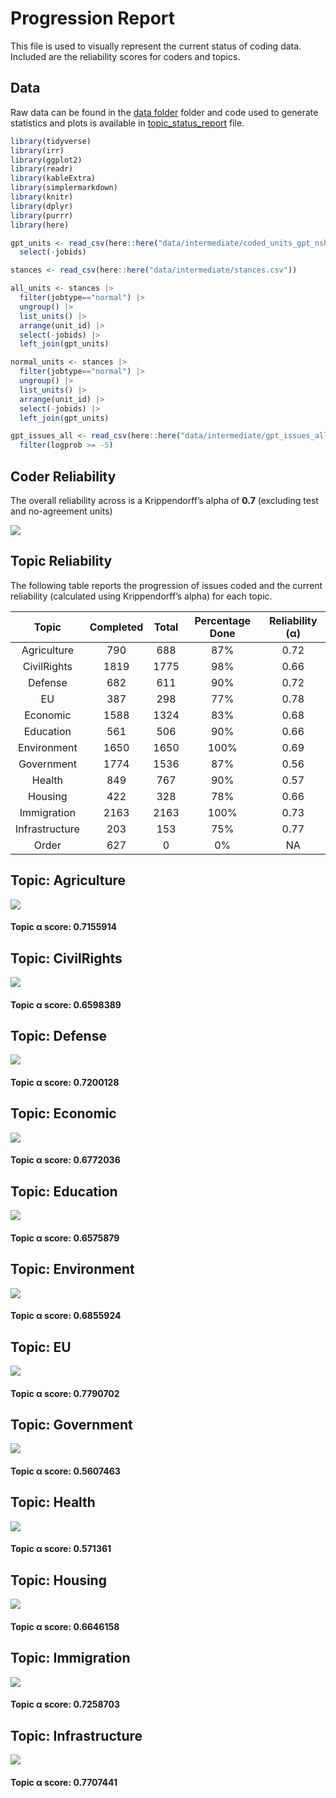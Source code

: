 # Progression Report


This file is used to visually represent the current status of coding
data. Included are the reliability scores for coders and topics.

## Data

Raw data can be found in the [data
folder](https://github.com/vanatteveldt/issuepositions/tree/main/data)
folder and code used to generate statistics and plots is available in
[topic_status_report](https://github.com/vanatteveldt/issuepositions/blob/main/src/data-processing/topic_status_report.R)
file.

``` r
library(tidyverse)
library(irr)
library(ggplot2)
library(readr)
library(kableExtra)
library(simplermarkdown)
library(knitr)
library(dplyr)
library(purrr)
library(here)
```

``` r
gpt_units <- read_csv(here::here("data/intermediate/coded_units_gpt_nshot.csv"))|>
  select(-jobids)

stances <- read_csv(here::here("data/intermediate/stances.csv"))

all_units <- stances |>
  filter(jobtype=="normal") |>
  ungroup() |>
  list_units() |>
  arrange(unit_id) |>
  select(-jobids) |>
  left_join(gpt_units)

normal_units <- stances |>
  filter(jobtype=="normal") |>
  ungroup() |>
  list_units() |>
  arrange(unit_id) |>
  select(-jobids) |>
  left_join(gpt_units)

gpt_issues_all <- read_csv(here::here("data/intermediate/gpt_issues_all.csv")) |>
  filter(logprob >= -5)
```

## Coder Reliability

The overall reliability across is a Krippendorff’s alpha of **0.7**
(excluding test and no-agreement units)

![](topic_report_files/figure-commonmark/plot-alpha-1.png)

## Topic Reliability

The following table reports the progression of issues coded and the
current reliability (calculated using Krippendorff’s alpha) for each
topic.

<center>

|     Topic      | Completed | Total | Percentage Done | Reliability (α) |
|:--------------:|:---------:|:-----:|:---------------:|:---------------:|
|  Agriculture   |    790    |  688  |       87%       |      0.72       |
|  CivilRights   |   1819    | 1775  |       98%       |      0.66       |
|    Defense     |    682    |  611  |       90%       |      0.72       |
|       EU       |    387    |  298  |       77%       |      0.78       |
|    Economic    |   1588    | 1324  |       83%       |      0.68       |
|   Education    |    561    |  506  |       90%       |      0.66       |
|  Environment   |   1650    | 1650  |      100%       |      0.69       |
|   Government   |   1774    | 1536  |       87%       |      0.56       |
|     Health     |    849    |  767  |       90%       |      0.57       |
|    Housing     |    422    |  328  |       78%       |      0.66       |
|  Immigration   |   2163    | 2163  |      100%       |      0.73       |
| Infrastructure |    203    |  153  |       75%       |      0.77       |
|     Order      |    627    |   0   |       0%        |       NA        |

</center>

## Topic: Agriculture

![](topic_report_files/figure-commonmark/pairwise-plots-1.png)

#### Topic α score: 0.7155914

## Topic: CivilRights

![](topic_report_files/figure-commonmark/pairwise-plots-2.png)

#### Topic α score: 0.6598389

## Topic: Defense

![](topic_report_files/figure-commonmark/pairwise-plots-3.png)

#### Topic α score: 0.7200128

## Topic: Economic

![](topic_report_files/figure-commonmark/pairwise-plots-4.png)

#### Topic α score: 0.6772036

## Topic: Education

![](topic_report_files/figure-commonmark/pairwise-plots-5.png)

#### Topic α score: 0.6575879

## Topic: Environment

![](topic_report_files/figure-commonmark/pairwise-plots-6.png)

#### Topic α score: 0.6855924

## Topic: EU

![](topic_report_files/figure-commonmark/pairwise-plots-7.png)

#### Topic α score: 0.7790702

## Topic: Government

![](topic_report_files/figure-commonmark/pairwise-plots-8.png)

#### Topic α score: 0.5607463

## Topic: Health

![](topic_report_files/figure-commonmark/pairwise-plots-9.png)

#### Topic α score: 0.571361

## Topic: Housing

![](topic_report_files/figure-commonmark/pairwise-plots-10.png)

#### Topic α score: 0.6646158

## Topic: Immigration

![](topic_report_files/figure-commonmark/pairwise-plots-11.png)

#### Topic α score: 0.7258703

## Topic: Infrastructure

![](topic_report_files/figure-commonmark/pairwise-plots-12.png)

#### Topic α score: 0.7707441
